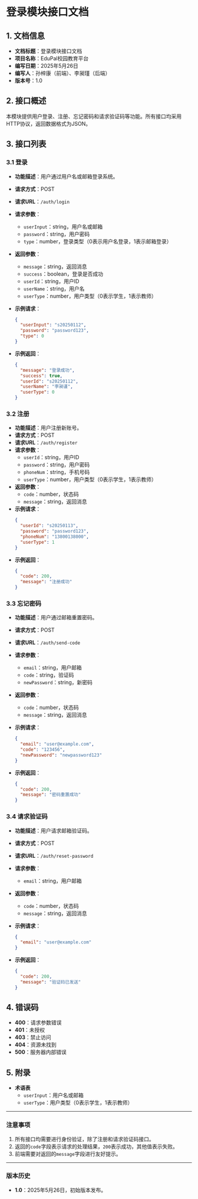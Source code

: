 # 登录模块接口文档

## 1. 文档信息
- **文档标题**：登录模块接口文档
- **项目名称**：EduPal校园教育平台
- **编写日期**：2025年5月26日
- **编写人**：孙梓康（前端）、李昶瑾（后端）
- **版本号**：1.0

## 2. 接口概述
本模块提供用户登录、注册、忘记密码和请求验证码等功能。所有接口均采用HTTP协议，返回数据格式为JSON。

## 3. 接口列表

### 3.1 登录
- **功能描述**：用户通过用户名或邮箱登录系统。
- **请求方式**：POST
- **请求URL**：`/auth/login`
- **请求参数**：
  - `userInput`：string，用户名或邮箱
  - `password`：string，用户密码
  - `type`：number，登录类型（0表示用户名登录，1表示邮箱登录）
- **返回参数**：
  - `message`：string，返回消息
  - `success`：boolean，登录是否成功
  - `userId`：string，用户ID
  - `userName`：string，用户名
  - `userType`：number，用户类型（0表示学生，1表示教师）
- **示例请求**：
  ```json
  {
    "userInput": "s20250112",
    "password": "password123",
    "type": 0
  }
  ```

- **示例返回**：
  ```json
  {
    "message": "登录成功",
    "success": true,
    "userId": "s20250112",
    "userName": "李昶谨",
    "userType": 0
  }
  ```

### 3.2 注册
- **功能描述**：用户注册新账号。
- **请求方式**：POST
- **请求URL**：`/auth/register`
- **请求参数**：
  - `userId`：string，用户ID
  - `password`：string，用户密码
  - `phoneNum`：string，手机号码
  - `userType`：number，用户类型（0表示学生，1表示教师）
- **返回参数**：
  - `code`：number，状态码
  - `message`：string，返回消息
- **示例请求**：
  ```json
  {
    "userId": "s20250113",
    "password": "password123",
    "phoneNum": "13800138000",
    "userType": 1
  }
  ```
- **示例返回**：
  ```json
  {
    "code": 200,
    "message": "注册成功"
  }
  ```

### 3.3 忘记密码
- **功能描述**：用户通过邮箱重置密码。
- **请求方式**：POST
- **请求URL**：`/auth/send-code`
- **请求参数**：
  - `email`：string，用户邮箱
  - `code`：string，验证码
  - `newPassword`：string，新密码
- **返回参数**：
  - `code`：number，状态码
  - `message`：string，返回消息
- **示例请求**：
  
  ```json
  {
    "email": "user@example.com",
    "code": "123456",
    "newPassword": "newpassword123"
  }
  ```
- **示例返回**：
  ```json
  {
    "code": 200,
    "message": "密码重置成功"
  }
  ```

### 3.4 请求验证码
- **功能描述**：用户请求邮箱验证码。
- **请求方式**：POST
- **请求URL**：`/auth/reset-password`
- **请求参数**：
  
  - `email`：string，用户邮箱
- **返回参数**：
  - `code`：number，状态码
  - `message`：string，返回消息
- **示例请求**：
  ```json
  {
    "email": "user@example.com"
  }
  ```
- **示例返回**：
  ```json
  {
    "code": 200,
    "message": "验证码已发送"
  }
  ```

## 4. 错误码
- **400**：请求参数错误
- **401**：未授权
- **403**：禁止访问
- **404**：资源未找到
- **500**：服务器内部错误

## 5. 附录
- **术语表**
  - `userInput`：用户名或邮箱
  - `userType`：用户类型（0表示学生，1表示教师）

---

### 注意事项
1. 所有接口均需要进行身份验证，除了注册和请求验证码接口。
2. 返回的`code`字段表示请求的处理结果，`200`表示成功，其他值表示失败。
3. 前端需要对返回的`message`字段进行友好提示。

---

### 版本历史
- **1.0**：2025年5月26日，初始版本发布。

### 
